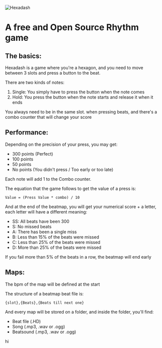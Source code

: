 ![Hexadash](Repo-Pictures/Hexadash.png)

# A free and Open Source Rhythm game

## The basics:

Hexadash is a game where you're a hexagon, and you need to move between 3 slots and press a button to the beat. 

There are two kinds of notes:
1) Single:
You simply have to press the button when the note comes 
1) Hold: 
You press the button when the note starts and release it when it  ends

You always need to be in the same slot. when pressing beats, and there's a combo counter that will change your score

## Performance:

Depending on the precision of your press, you may get:
- 300 points (Perfect)
- 100 points
- 50 points
- No points (You didn't press / Too early or too late)

Each note will add 1 to the Combo counter.

The equation that the game follows to get the value of a press is:

```
Value = (Press Value * combo) / 10
```
And at the end of the beatmap, you will get your numerical score + a letter, each letter will have a different meaning:

- SS: All beats have been 300
- S: No missed beats
- A: There has been a single miss
- B: Less than 15% of the beats were missed
- C: Less than 25% of the beats were missed
- D: More than 25% of the beats were missed

If you fail more than 5% of the beats in a row, the beatmap will end early


## Maps: 
The bpm of the map will be defined at the start

The structure of a beatmap beat file is:
```
{slot},{Beats},{Beats till next one}
```
And every map will be stored on a folder, and inside the folder, you'll find: 
- Beat file (.HD)
- Song (.mp3, .wav or .ogg)
- Beatsound (.mp3, .wav or .ogg)

hi
